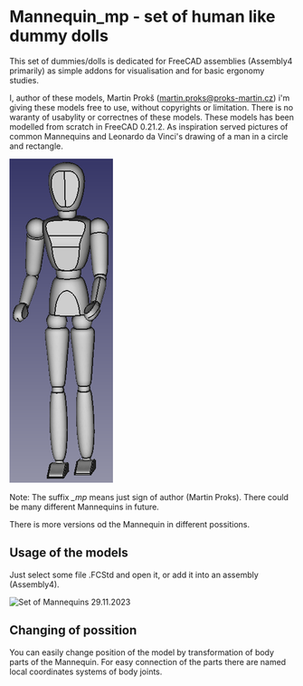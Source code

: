 # Mannequin_mp - set of human like dummy dolls

This set of dummies/dolls is dedicated for FreeCAD assemblies
(Assembly4 primarily) as simple addons for visualisation and
for basic ergonomy studies.

I, author of these models, Martin Prokš (martin.proks@proks-martin.cz)
i'm giving these models free to use, without copyrights or limitation.
There is no waranty of usabylity or correctnes of these models.
These models has been modelled from scratch in FreeCAD 0.21.2.
As inspiration served pictures of common Mannequins and
Leonardo da Vinci's drawing of a man in a circle and rectangle.

![Mannequin_mp - base model](./picture-mannequin_mp.png "Mannequin base model")

Note: The suffix *\_mp* means just sign of author (Martin Proks).
There could be many different Mannequins in future.

There is more versions od the Mannequin in different possitions.


## Usage of the models

Just select some file .FCStd and open it, or add it into an assembly
(Assembly4).

![Set of Mannequins 29.11.2023](./picture-of-mannequins_mp.png "Set of Mannequins 29.11.2023")


## Changing of possition

You can easily change position of the model by transformation
of body parts of the Mannequin. For easy connection of the parts
there are named local coordinates systems of body joints.
